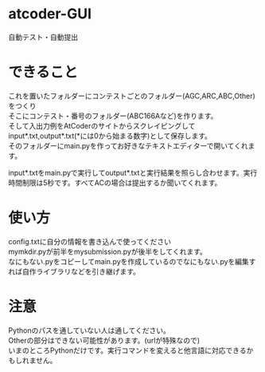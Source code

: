 # atcoder-GUI
自動テスト・自動提出
# できること
これを置いたフォルダーにコンテストごとのフォルダー(AGC,ARC,ABC,Other)をつくり  
そこにコンテスト・番号のフォルダー(ABC166Aなど)を作ります。  
そして入出力例をAtCoderのサイトからスクレイピングしてinput*.txt,output*.txt(*には0から始まる数字)として保存します。  
そのフォルダーにmain.pyを作ってお好きなテキストエディターで開いてくれます。  

input*.txtをmain.pyで実行してoutput*.txtと実行結果を照らし合わせます。実行時間制限は5秒です。すべてACの場合は提出するか聞いてくれます。  
# 使い方
config.txtに自分の情報を書き込んで使ってください  
mymkdir.pyが前半をmysubmission.pyが後半をしてくれます。  
なにもない.pyをコピーしてmain.pyを作成しているのでなにもない.pyを編集すれば自作ライブラリなどを引き継げます。  
# 注意
Pythonのパスを通していない人は通してください。  
Otherの部分はできない可能性があります。(urlが特殊なので)  
いまのところPythonだけです。実行コマンドを変えると他言語に対応できるかもしれません。  
